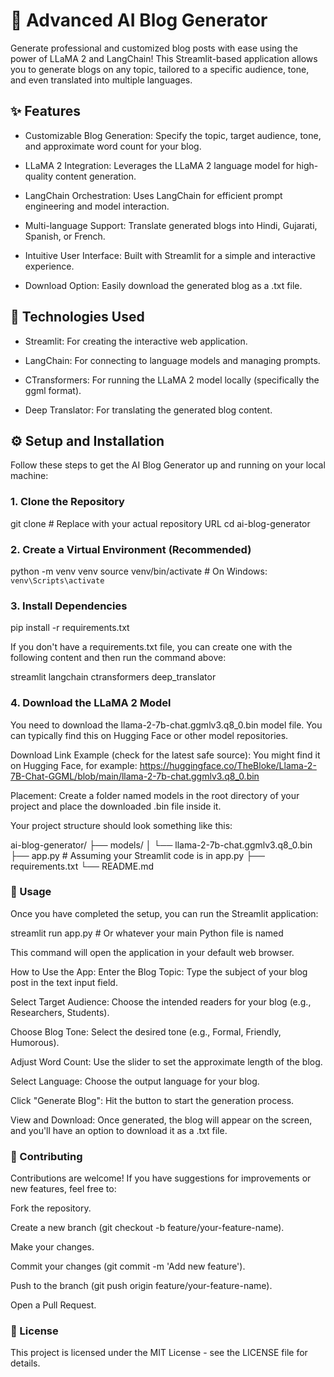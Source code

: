 # 📝 Advanced AI Blog Generator
Generate professional and customized blog posts with ease using the power of LLaMA 2 and LangChain! This Streamlit-based application allows you to generate blogs on any topic, tailored to a specific audience, tone, and even translated into multiple languages.

## ✨ Features

- Customizable Blog Generation: Specify the topic, target audience, tone, and approximate word count for your blog.

- LLaMA 2 Integration: Leverages the LLaMA 2 language model for high-quality content generation.

- LangChain Orchestration: Uses LangChain for efficient prompt engineering and model interaction.

- Multi-language Support: Translate generated blogs into Hindi, Gujarati, Spanish, or French.

- Intuitive User Interface: Built with Streamlit for a simple and interactive experience.

- Download Option: Easily download the generated blog as a .txt file.

## 🚀 Technologies Used
- Streamlit: For creating the interactive web application.

- LangChain: For connecting to language models and managing prompts.

- CTransformers: For running the LLaMA 2 model locally (specifically the ggml format).

- Deep Translator: For translating the generated blog content.

## ⚙️ Setup and Installation
Follow these steps to get the AI Blog Generator up and running on your local machine:

### 1. Clone the Repository
git clone <your-repository-url> # Replace with your actual repository URL
cd ai-blog-generator

### 2. Create a Virtual Environment (Recommended)
python -m venv venv
source venv/bin/activate  # On Windows: `venv\Scripts\activate`

### 3. Install Dependencies
pip install -r requirements.txt

If you don't have a requirements.txt file, you can create one with the following content and then run the command above:

streamlit
langchain
ctransformers
deep_translator

### 4. Download the LLaMA 2 Model
You need to download the llama-2-7b-chat.ggmlv3.q8_0.bin model file. You can typically find this on Hugging Face or other model repositories.

Download Link Example (check for the latest safe source):
You might find it on Hugging Face, for example: https://huggingface.co/TheBloke/Llama-2-7B-Chat-GGML/blob/main/llama-2-7b-chat.ggmlv3.q8_0.bin

Placement: Create a folder named models in the root directory of your project and place the downloaded .bin file inside it.

Your project structure should look something like this:

ai-blog-generator/
├── models/
│   └── llama-2-7b-chat.ggmlv3.q8_0.bin
├── app.py  # Assuming your Streamlit code is in app.py
├── requirements.txt
└── README.md

### 🏃 Usage
Once you have completed the setup, you can run the Streamlit application:

streamlit run app.py # Or whatever your main Python file is named

This command will open the application in your default web browser.

How to Use the App:
Enter the Blog Topic: Type the subject of your blog post in the text input field.

Select Target Audience: Choose the intended readers for your blog (e.g., Researchers, Students).

Choose Blog Tone: Select the desired tone (e.g., Formal, Friendly, Humorous).

Adjust Word Count: Use the slider to set the approximate length of the blog.

Select Language: Choose the output language for your blog.

Click "Generate Blog": Hit the button to start the generation process.

View and Download: Once generated, the blog will appear on the screen, and you'll have an option to download it as a .txt file.



### 🤝 Contributing
Contributions are welcome! If you have suggestions for improvements or new features, feel free to:

Fork the repository.

Create a new branch (git checkout -b feature/your-feature-name).

Make your changes.

Commit your changes (git commit -m 'Add new feature').

Push to the branch (git push origin feature/your-feature-name).

Open a Pull Request.

### 📄 License
This project is licensed under the MIT License - see the LICENSE file for details.
